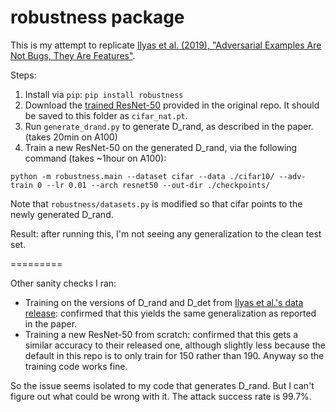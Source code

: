 robustness package
==================

This is my attempt to replicate [Ilyas et al. (2019), "Adversarial Examples Are Not Bugs, They Are Features"](https://arxiv.org/abs/1905.02175).


Steps:
1. Install via `pip`: `pip install robustness`
2. Download the [trained ResNet-50](https://www.dropbox.com/s/yhpp4yws7sgi6lj/cifar_nat.pt?dl=0) provided in the original repo. It should be saved to this folder as `cifar_nat.pt`.
3. Run `generate_drand.py` to generate D_rand, as described in the paper. (takes 20min on A100)
4. Train a new ResNet-50 on the generated D_rand, via the following command (takes ~1hour on A100):

```
python -m robustness.main --dataset cifar --data ./cifar10/ --adv-train 0 --lr 0.01 --arch resnet50 --out-dir ./checkpoints/
```

Note that `robustness/datasets.py` is modified so that cifar points to the newly generated D_rand.


Result: after running this, I'm not seeing any generalization to the clean test set.

=========

Other sanity checks I ran:

* Training on the versions of D_rand and D_det from [Ilyas et al.'s data release](https://github.com/MadryLab/constructed-datasets): confirmed that this yields the same generalization as reported in the paper.
* Training a new ResNet-50 from scratch: confirmed that this gets a similar accuracy to their released one, although slightly less because the default in this repo is to only train for 150 rather than 190. Anyway so the training code works fine.

So the issue seems isolated to my code that generates D_rand. But I can't figure out what could be wrong with it. The attack success rate is 99.7%.


